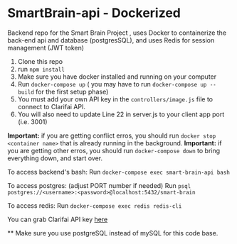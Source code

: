 # SmartBrain-api - Dockerized
Backend repo for the Smart Brain Project , uses Docker to containerize the back-end api and database (postgresSQL), and uses Redis for session management (JWT token)

1. Clone this repo
2. run `npm install`
3. Make sure you have docker installed and running on your computer
4. Run `docker-compose up` ( you may have to run `docker-compose up --build` for the first setup phase)
4. You must add your own API key in the `controllers/image.js` file to connect to Clarifai API.
5. You will also need to update Line 22 in server.js to your client app port (i.e. 3001)

**Important:** if you are getting conflict erros, you should run `docker stop <container name>` that is already running in the background.
**Important:** if you are getting other erros, you should run `docker-compose down` to bring everything down, and start over.

To access backend's bash:
Run `docker-compose exec smart-brain-api bash`

To access postgres: (adjust PORT number if needed)
Run  `psql postgres://<username>:<password>@localhost:5432/smart-brain`

To access redis:
Run `docker-compose exec redis redis-cli`

You can grab Clarifai API key [here](https://www.clarifai.com/)

** Make sure you use postgreSQL instead of mySQL for this code base.
